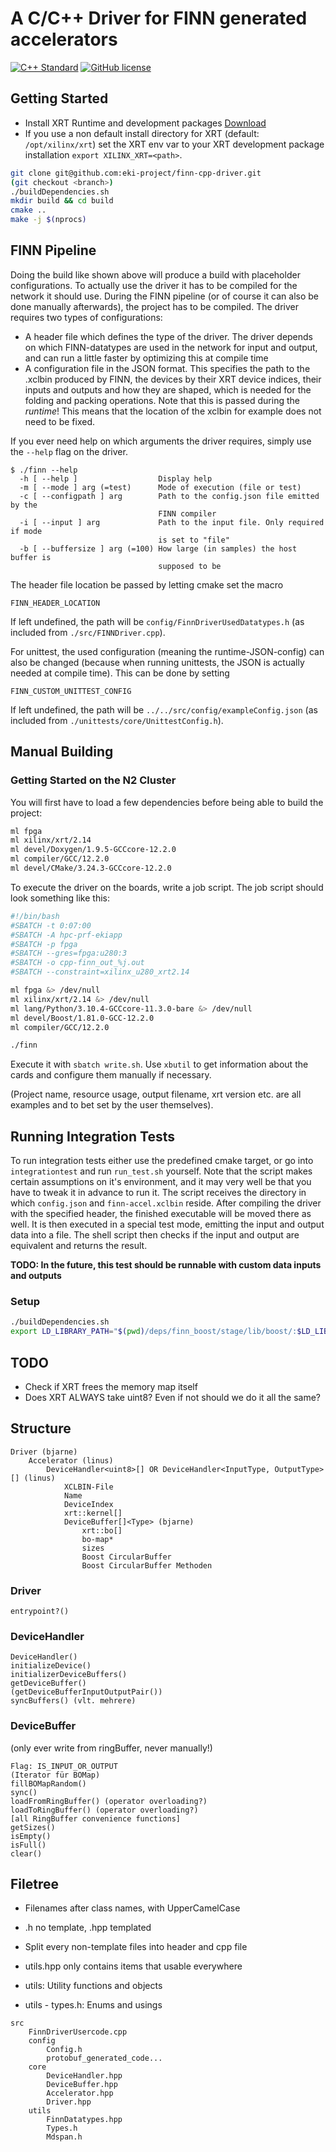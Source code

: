A C/C++ Driver for FINN generated accelerators
==============================================

[![C++ Standard](https://img.shields.io/badge/C++_Standard-C%2B%2B20-blue.svg?style=flat&logo=c%2B%2B)](https://isocpp.org/)
[![GitHub license](https://img.shields.io/badge/license-MIT-blueviolet.svg)](LICENSE)

Getting Started
---------------

* Install XRT Runtime and development packages [Download](https://www.xilinx.com/support/download/index.html/content/xilinx/en/downloadNav/alveo/u280.html)
* If you use a non default install directory for XRT (default: ```/opt/xilinx/xrt```) set the XRT env var to your XRT development package installation ```export XILINX_XRT=<path>```.

```bash
git clone git@github.com:eki-project/finn-cpp-driver.git
(git checkout <branch>)
./buildDependencies.sh
mkdir build && cd build
cmake ..
make -j $(nprocs)
```

## FINN Pipeline
Doing the build like shown above will produce a build with placeholder configurations. To actually use the driver it has to be compiled for the network it should use.
During the FINN pipeline (or of course it can also be done manually afterwards), the project has to be compiled.
The driver requires two types of configurations: 

* A header file which defines the type of the driver. The driver depends on which FINN-datatypes are used in the network for input and output, and can run a little faster by optimizing this at compile time
* A configuration file in the JSON format. This specifies the path to the .xclbin produced by FINN, the devices by their XRT device indices, their inputs and outputs and how they are shaped, which is needed for the folding and packing operations. Note that this is passed during the _runtime_! This means that the location of the xclbin for example does not need to be fixed. 

If you ever need help on which arguments the driver requires, simply use the ```--help``` flag on the driver. 
```
$ ./finn --help
  -h [ --help ]                  Display help
  -m [ --mode ] arg (=test)      Mode of execution (file or test)
  -c [ --configpath ] arg        Path to the config.json file emitted by the 
                                 FINN compiler
  -i [ --input ] arg             Path to the input file. Only required if mode 
                                 is set to "file"
  -b [ --buffersize ] arg (=100) How large (in samples) the host buffer is 
                                 supposed to be
```


The header file location be passed by letting cmake set the macro

```
FINN_HEADER_LOCATION
```

If left undefined, the path will be ```config/FinnDriverUsedDatatypes.h``` (as included from ```./src/FINNDriver.cpp```). 

For unittest, the used configuration (meaning the runtime-JSON-config) can also be changed (because when running unittests, the JSON is actually needed at compile time). This can be done by setting

```
FINN_CUSTOM_UNITTEST_CONFIG
```

If left undefined, the path will be ```../../src/config/exampleConfig.json``` (as included from ```./unittests/core/UnittestConfig.h```).


## Manual Building
### Getting Started on the N2 Cluster

You will first have to load a few dependencies before being able to build the project:

```bash
ml fpga
ml xilinx/xrt/2.14
ml devel/Doxygen/1.9.5-GCCcore-12.2.0
ml compiler/GCC/12.2.0
ml devel/CMake/3.24.3-GCCcore-12.2.0
```

To execute the driver on the boards, write a job script. The job script should look something like this:

```bash
#!/bin/bash
#SBATCH -t 0:07:00
#SBATCH -A hpc-prf-ekiapp
#SBATCH -p fpga
#SBATCH --gres=fpga:u280:3
#SBATCH -o cpp-finn_out_%j.out
#SBATCH --constraint=xilinx_u280_xrt2.14

ml fpga &> /dev/null
ml xilinx/xrt/2.14 &> /dev/null
ml lang/Python/3.10.4-GCCcore-11.3.0-bare &> /dev/null
ml devel/Boost/1.81.0-GCC-12.2.0
ml compiler/GCC/12.2.0

./finn
```

Execute it with ```sbatch write.sh```.
Use ```xbutil``` to get information about the cards and configure them manually if necessary.

(Project name, resource usage, output filename, xrt version etc. are all examples and to bet set by the user themselves).

## Running Integration Tests
To run integration tests either use the predefined cmake target, or go into ```integrationtest``` and run ```run_test.sh``` yourself. Note that the script makes certain assumptions on it's environment,
and it may very well be that you have to tweak it in advance to run it. The script receives the directory in which ```config.json``` and ```finn-accel.xclbin``` reside. After compiling the driver with the specified header, the finished executable will be moved there as well. It is then executed in a special test mode, emitting the input and output data into a file. The shell script then checks if the input and output are equivalent and returns the result. 

__TODO: In the future, this test should be runnable with custom data inputs and outputs__
### Setup

```bash
./buildDependencies.sh
export LD_LIBRARY_PATH="$(pwd)/deps/finn_boost/stage/lib/boost/:$LD_LIBRARY_PATH"
```

## TODO

* Check if XRT frees the memory map itself
* Does XRT ALWAYS take uint8? Even if not should we do it all the same?

## Structure

```
Driver (bjarne)
    Accelerator (linus)
        DeviceHandler<uint8>[] OR DeviceHandler<InputType, OutputType>[] (linus)
            XCLBIN-File
            Name
            DeviceIndex
            xrt::kernel[]
            DeviceBuffer[]<Type> (bjarne)
                xrt::bo[]
                bo-map*
                sizes
                Boost CircularBuffer
                Boost CircularBuffer Methoden
```

### Driver

```
entrypoint?()
```

### DeviceHandler

```
DeviceHandler()
initializeDevice()
initializerDeviceBuffers()
getDeviceBuffer()
(getDeviceBufferInputOutputPair())
syncBuffers() (vlt. mehrere)
```

### DeviceBuffer

(only ever write from ringBuffer, never manually!)

```
Flag: IS_INPUT_OR_OUTPUT
(Iterator für BOMap)
fillBOMapRandom()
sync()
loadFromRingBuffer() (operator overloading?)
loadToRingBuffer() (operator overloading?)
[all RingBuffer convenience functions]
getSizes()
isEmpty()
isFull()
clear()
```

## Filetree

* Filenames after class names, with UpperCamelCase
* .h no template, .hpp templated
* Split every non-template files into header and cpp file
* utils.hpp only contains items that usable everywhere

* utils: Utility functions and objects
* utils - types.h: Enums and usings

```
src
    FinnDriverUsercode.cpp
    config
        Config.h
        protobuf_generated_code...
    core
        DeviceHandler.hpp
        DeviceBuffer.hpp
        Accelerator.hpp
        Driver.hpp
    utils
        FinnDatatypes.hpp
        Types.h
        Mdspan.h
```
